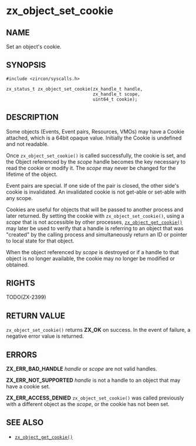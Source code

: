 # zx_object_set_cookie

## NAME

<!-- Updated by update-docs-from-abigen, do not edit. -->

Set an object's cookie.

## SYNOPSIS

<!-- Updated by update-docs-from-abigen, do not edit. -->

```
#include <zircon/syscalls.h>

zx_status_t zx_object_set_cookie(zx_handle_t handle,
                                 zx_handle_t scope,
                                 uint64_t cookie);
```

## DESCRIPTION
Some objects (Events, Event pairs, Resources, VMOs) may have a Cookie attached,
which is a 64bit opaque value.  Initially the Cookie is undefined and not
readable.

Once `zx_object_set_cookie()` is called successfully, the cookie is set,
and the Object referenced by the *scope* handle becomes the key necessary
to read the cookie or modify it.  The *scope* may never be changed for the
lifetime of the object.

Event pairs are special.  If one side of the pair is closed, the other side's
cookie is invalidated. An invalidated cookie is not get-able or set-able with any scope.

Cookies are useful for objects that will be passed to another process and
later returned.  By setting the cookie with `zx_object_set_cookie()`,
using a *scope* that is not accessible by other processes, [`zx_object_get_cookie()`]
may later be used to verify that a handle is referring to an object that was
"created" by the calling process and simultaneously return an ID or pointer
to local state for that object.

When the object referenced by *scope* is destroyed or if a handle to that object
is no longer available, the cookie may no longer be modified or obtained.


## RIGHTS

<!-- Updated by update-docs-from-abigen, do not edit. -->

TODO(ZX-2399)

## RETURN VALUE

`zx_object_set_cookie()` returns **ZX_OK** on success.  In the event of failure,
a negative error value is returned.


## ERRORS

**ZX_ERR_BAD_HANDLE**  *handle* or *scope* are not valid handles.

**ZX_ERR_NOT_SUPPORTED**  *handle* is not a handle to an object that may have a cookie set.

**ZX_ERR_ACCESS_DENIED**  `zx_object_set_cookie()` was called previously with a different
object as the *scope*, or the cookie has not been set.


## SEE ALSO

 - [`zx_object_get_cookie()`]

<!-- References updated by update-docs-from-abigen, do not edit. -->

[`zx_object_get_cookie()`]: object_get_cookie.md
